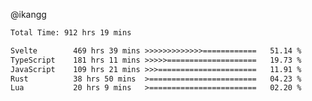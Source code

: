 @ikangg
<!--START_SECTION:waka-->

```txt
Total Time: 912 hrs 19 mins

Svelte        469 hrs 39 mins >>>>>>>>>>>>>============   51.14 %
TypeScript    181 hrs 11 mins >>>>>====================   19.73 %
JavaScript    109 hrs 21 mins >>>======================   11.91 %
Rust          38 hrs 50 mins  >========================   04.23 %
Lua           20 hrs 9 mins   >========================   02.20 %
```

<!--END_SECTION:waka-->
